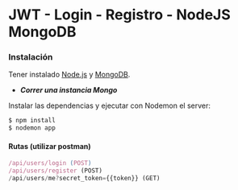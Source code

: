 # JWT - Login - Registro - NodeJS  MongoDB

### Instalación

Tener instalado [Node.js](https://nodejs.org/) y [MongoDB](https://www.mongodb.com/es).

- ***Correr una instancia Mongo***

Instalar las dependencias y ejecutar con Nodemon el server:

```sh
$ npm install
$ nodemon app
```

#### Rutas (utilizar postman)


```js
/api/users/login (POST)
/api/users/register (POST)
/api/users/me?secret_token={{token}} (GET)
```